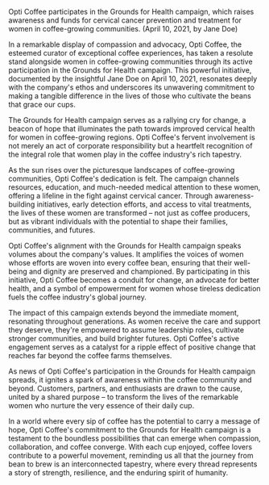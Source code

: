 Opti Coffee participates in the Grounds for Health campaign, which raises awareness and funds for cervical cancer prevention and treatment for women in coffee-growing communities. (April 10, 2021, by Jane Doe)

In a remarkable display of compassion and advocacy, Opti Coffee, the esteemed curator of exceptional coffee experiences, has taken a resolute stand alongside women in coffee-growing communities through its active participation in the Grounds for Health campaign. This powerful initiative, documented by the insightful Jane Doe on April 10, 2021, resonates deeply with the company's ethos and underscores its unwavering commitment to making a tangible difference in the lives of those who cultivate the beans that grace our cups.

The Grounds for Health campaign serves as a rallying cry for change, a beacon of hope that illuminates the path towards improved cervical health for women in coffee-growing regions. Opti Coffee's fervent involvement is not merely an act of corporate responsibility but a heartfelt recognition of the integral role that women play in the coffee industry's rich tapestry.

As the sun rises over the picturesque landscapes of coffee-growing communities, Opti Coffee's dedication is felt. The campaign channels resources, education, and much-needed medical attention to these women, offering a lifeline in the fight against cervical cancer. Through awareness-building initiatives, early detection efforts, and access to vital treatments, the lives of these women are transformed – not just as coffee producers, but as vibrant individuals with the potential to shape their families, communities, and futures.

Opti Coffee's alignment with the Grounds for Health campaign speaks volumes about the company's values. It amplifies the voices of women whose efforts are woven into every coffee bean, ensuring that their well-being and dignity are preserved and championed. By participating in this initiative, Opti Coffee becomes a conduit for change, an advocate for better health, and a symbol of empowerment for women whose tireless dedication fuels the coffee industry's global journey.

The impact of this campaign extends beyond the immediate moment, resonating throughout generations. As women receive the care and support they deserve, they're empowered to assume leadership roles, cultivate stronger communities, and build brighter futures. Opti Coffee's active engagement serves as a catalyst for a ripple effect of positive change that reaches far beyond the coffee farms themselves.

As news of Opti Coffee's participation in the Grounds for Health campaign spreads, it ignites a spark of awareness within the coffee community and beyond. Customers, partners, and enthusiasts are drawn to the cause, united by a shared purpose – to transform the lives of the remarkable women who nurture the very essence of their daily cup.

In a world where every sip of coffee has the potential to carry a message of hope, Opti Coffee's commitment to the Grounds for Health campaign is a testament to the boundless possibilities that can emerge when compassion, collaboration, and coffee converge. With each cup enjoyed, coffee lovers contribute to a powerful movement, reminding us all that the journey from bean to brew is an interconnected tapestry, where every thread represents a story of strength, resilience, and the enduring spirit of humanity.
